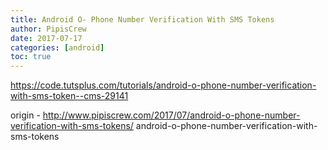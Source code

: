 ```yaml
---
title: Android O- Phone Number Verification With SMS Tokens
author: PipisCrew
date: 2017-07-17
categories: [android]
toc: true
---
```


https://code.tutsplus.com/tutorials/android-o-phone-number-verification-with-sms-token--cms-29141

origin - http://www.pipiscrew.com/2017/07/android-o-phone-number-verification-with-sms-tokens/ android-o-phone-number-verification-with-sms-tokens